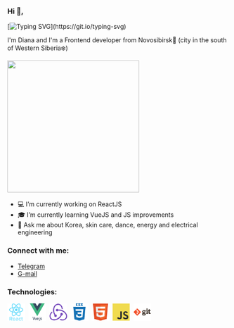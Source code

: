 ### Hi 👋,
[![Typing SVG](https://readme-typing-svg.herokuapp.com?size=24&width=600&lines=Welcome+To+Diana348's+Github+Profile..)](https://git.io/typing-svg)

I'm Diana and I'm a Frontend developer from Novosibirsk🏤 (city ​​in the south of Western Siberia❄️)

<div id="header" align="start">
  <img src="https://user-images.githubusercontent.com/74038190/216649426-0c2ee152-84d8-4707-85c4-27a378d2f78a.gif" width="300" height="300"/>
</div>

- 💻 I’m currently working on ReactJS
- 🎓 I’m currently learning VueJS and JS improvements
- 💬 Ask me about Korea, skin care, dance, energy and electrical engineering

 ### Connect with me:
  - <a href="https://t.me/Diana_2830" target="blank">Telegram</a>
  - <a href="popovad30@gmail.com" target="blank">G-mail</a>

  ### Technologies:
<div>
  <img src="https://github.com/devicons/devicon/blob/master/icons/react/react-original-wordmark.svg" title="React" alt="React" width="40" height="40"/>&nbsp;
  <img src="https://github.com/devicons/devicon/blob/master/icons/vuejs/vuejs-original-wordmark.svg" title="Vuejs" alt="React" width="40" height="40"/>&nbsp;
  <img src="https://github.com/devicons/devicon/blob/master/icons/redux/redux-original.svg" title="Redux" alt="Redux " width="40" height="40"/>&nbsp;
  <img src="https://github.com/devicons/devicon/blob/master/icons/css3/css3-plain-wordmark.svg"  title="CSS3" alt="CSS" width="40" height="40"/>&nbsp;
  <img src="https://github.com/devicons/devicon/blob/master/icons/html5/html5-original.svg" title="HTML5" alt="HTML" width="40" height="40"/>&nbsp;
  <img src="https://github.com/devicons/devicon/blob/master/icons/javascript/javascript-original.svg" title="JavaScript" alt="JavaScript" width="40" height="40"/>&nbsp;
  <img src="https://github.com/devicons/devicon/blob/master/icons/git/git-original-wordmark.svg" title="Git" **alt="Git" width="40" height="40"/>
</div>

